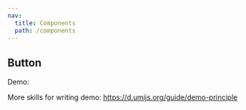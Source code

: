```yaml
---
nav:
  title: Components
  path: /components
---
```


## Button

Demo:

<code src='./ButtonShow.tsx'></code>

More skills for writing demo: <https://d.umijs.org/guide/demo-principle>
